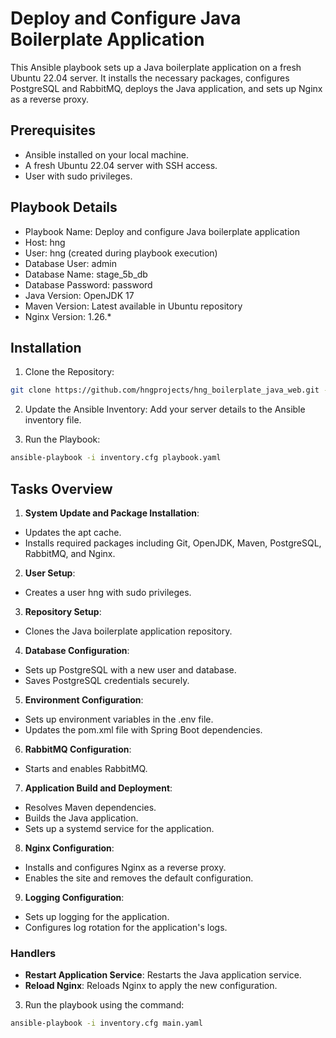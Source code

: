 # Deploy and Configure Java Boilerplate Application

This Ansible playbook sets up a Java boilerplate application on a fresh Ubuntu 22.04 server. It installs the necessary packages, configures PostgreSQL and RabbitMQ, deploys the Java application, and sets up Nginx as a reverse proxy.

## Prerequisites

- Ansible installed on your local machine.
- A fresh Ubuntu 22.04 server with SSH access.
- User with sudo privileges.

## Playbook Details

- Playbook Name: Deploy and configure Java boilerplate application
- Host: hng
- User: hng (created during playbook execution)
- Database User: admin
- Database Name: stage_5b_db
- Database Password: password
- Java Version: OpenJDK 17
- Maven Version: Latest available in Ubuntu repository
- Nginx Version: 1.26.*

## Installation
1. Clone the Repository:
```bash
git clone https://github.com/hngprojects/hng_boilerplate_java_web.git -b devops /opt/stage_5b
```
2. Update the Ansible Inventory:
Add your server details to the Ansible inventory file.

3. Run the Playbook:
```bash
ansible-playbook -i inventory.cfg playbook.yaml
```

## Tasks Overview
1. **System Update and Package Installation**:
- Updates the apt cache.
- Installs required packages including Git, OpenJDK, Maven, PostgreSQL, RabbitMQ, and Nginx.

2. **User Setup**:
- Creates a user hng with sudo privileges.
  
3. **Repository Setup**:
- Clones the Java boilerplate application repository.

 4. **Database Configuration**:
- Sets up PostgreSQL with a new user and database.
- Saves PostgreSQL credentials securely.

5. **Environment Configuration**:
- Sets up environment variables in the .env file.
- Updates the pom.xml file with Spring Boot dependencies.

6. **RabbitMQ Configuration**:
- Starts and enables RabbitMQ.

7. **Application Build and Deployment**:
- Resolves Maven dependencies.
- Builds the Java application.
- Sets up a systemd service for the application.

8. **Nginx Configuration**:
- Installs and configures Nginx as a reverse proxy.
- Enables the site and removes the default configuration.

9. **Logging Configuration**:
- Sets up logging for the application.
- Configures log rotation for the application's logs.

### Handlers
- **Restart Application Service**:
  Restarts the Java application service.
- **Reload Nginx**:
  Reloads Nginx to apply the new configuration.

3. Run the playbook using the command:
```bash
ansible-playbook -i inventory.cfg main.yaml
```
